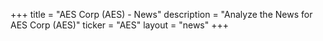 +++
title = "AES Corp (AES) - News"
description = "Analyze the News for AES Corp (AES)"
ticker = "AES"
layout = "news"
+++

